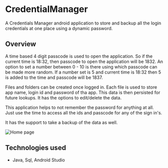 # CredentialManager
A Credentials Manager android application to store and backup all the login credentials at one place using a dynamic password.

## Overview
A time based 4 digit passcode is used to open the application. So if the current time is 18:32, then passcode to open the application will be 1832.
An option to set a number between 0 - 10 is there using which passcode can be made more random. If a number set is 5 and current time is 18:32 then 5 is added to the time and passcode will be 1837.

Files and folders can be created once logged in. Each file is used to store app name, login id and password of tha app. This data is then persisted for future lookups. It has the options to edit/delete the data.

This application helps to not remember the password for anything at all. Just use the time to access all the ids and passcode for any of the sign in's.

It has the support to take a backup of the data as well.

![Home page](https://cloud.githubusercontent.com/assets/8069263/24841871/e8de35fe-1d53-11e7-9f82-6f6944aacd35.png)

## Technologies used

* Java, Sql, Android Studio
